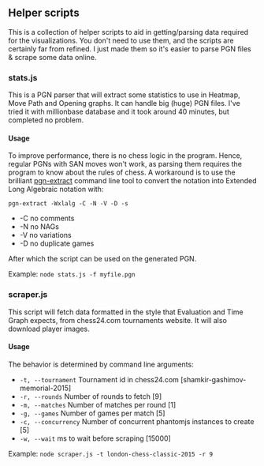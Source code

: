 ## Helper scripts
This is a collection of helper scripts to aid in getting/parsing data required for the visualizations. You don't need to use them, and the scripts are certainly far from refined. I just made them so it's easier to parse PGN files & scrape some data online.

### stats.js
This is a PGN parser that will extract some statistics to use in Heatmap, Move Path and Opening graphs. It can handle big (huge) PGN files. I've tried it with millionbase database and it took around 40 minutes, but completed no problem.

#### Usage
To improve performance, there is no chess logic in the program. Hence, regular PGNs with SAN moves won't work, as parsing them requires the program to know about the rules of chess. A workaround is to use the brilliant [pgn-extract](https://www.cs.kent.ac.uk/people/staff/djb/pgn-extract/) command line tool to convert the notation into Extended Long Algebraic notation with:

`pgn-extract -Wxlalg -C -N -V -D -s`

* -C no comments
* -N no NAGs
* -V no variations
* -D no duplicate games

After which the script can be used on the generated PGN.

Example: `node stats.js -f myfile.pgn`

### scraper.js
This script will fetch data formatted in the style that Evaluation and Time Graph expects, from chess24.com tournaments website. It will also download player images.

#### Usage
The behavior is determined by command line arguments:
* `-t, --tournament` Tournament id in chess24.com [shamkir-gashimov-memorial-2015]
* `-r, --rounds` Number of rounds to fetch [9]
* `-m, --matches` Number of matches per round [1]
* `-g, --games` Number of games per match [5]
* `-c, --concurrency` Number of concurrent phantomjs instances to create [5]
* `-w, --wait` ms to wait before scraping [15000]

Example:
`node scraper.js -t london-chess-classic-2015 -r 9`